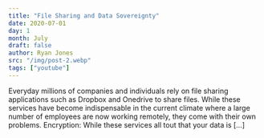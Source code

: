 ```yaml
---
title: "File Sharing and Data Sovereignty"
date: 2020-07-01
day: 1
month: July
draft: false
author: Ryan Jones
src: "/img/post-2.webp"
tags: ["youtube"]
---
```


Everyday millions of companies and individuals rely on file sharing applications such as Dropbox and Onedrive to share files. While these services have become indispensable in the current climate where a large number of employees are now working remotely, they come with their own problems. Encryption: While these services all tout that your data is […]
